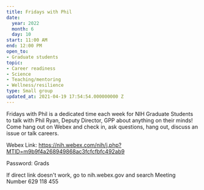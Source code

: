 ```yaml
---
title: Fridays with Phil
date:
  year: 2022
  month: 6
  day: 10
start: 11:00 AM
end: 12:00 PM
open_to:
- Graduate students
topic:
- Career readiness
- Science
- Teaching/mentoring
- Wellness/resilience
type: Small group
updated_at: 2021-04-19 17:54:54.000000000 Z
---
```

Fridays with Phil is a dedicated time each week for NIH Graduate
Students to talk with Phil Ryan, Deputy Director, GPP about anything on
their minds!  Come hang out on Webex and check in, ask questions, hang
out, discuss an issue or talk careers.  

Webex
Link: https://nih.webex.com/nih/j.php?MTID=m9b9f4a268949868ac3fcfcfbfc492ab9

Password: Grads

If direct link doesn\'t work, go to nih.webex.gov and search Meeting
Number 629 118 455

 
